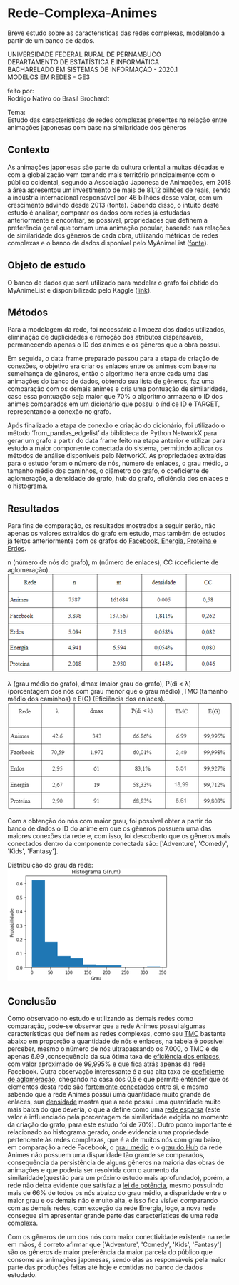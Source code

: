 # Rede-Complexa-Animes
Breve estudo sobre as características das redes complexas, modelando a partir de um banco de dados.

UNIVERSIDADE FEDERAL RURAL DE PERNAMBUCO<br/>
DEPARTAMENTO DE ESTATÍSTICA E INFORMÁTICA<br/>
BACHARELADO EM SISTEMAS DE INFORMAÇÃO - 2020.1<br/>
MODELOS EM REDES - GE3<br/>


feito por: <br/>Rodrigo Nativo do Brasil Brochardt



Tema: <br/>Estudo das características de redes complexas presentes na relação entre animações japonesas com base na similaridade dos gêneros


## Contexto
As animações japonesas são parte da cultura oriental a muitas décadas e com a globalização vem tomando mais território principalmente com o público ocidental, segundo a Associação Japonesa de Animações, em 2018 a área apresentou um investimento de mais de 81,12 bilhões de reais, sendo a indústria internacional responsável por 46 bilhões desse valor, com um crescimento advindo desde 2013 (fonte).
Sabendo disso, o intuito deste estudo é analisar, comparar os dados com redes já estudadas anteriormente e encontrar, se possível, propriedades que definem a preferência geral que tornam uma animação popular, baseado nas relações de similaridade dos gêneros de cada obra, utilizando métricas de redes complexas e o banco de dados disponível pelo MyAnimeList ([fonte](https://www.crunchyroll.com/pt-br/anime-news/2020/11/22/indstria-do-anime-cresceu-mais-15-em-2019-e-dobrou-seu-faturamento-em-dez-anos)).


## Objeto de estudo
O banco de dados que será utilizado para modelar o grafo foi obtido do MyAnimeList e disponibilizado pelo Kaggle ([link](https://www.kaggle.com/marlesson/myanimelist-dataset-animes-profiles-reviews)).

## Métodos
Para a modelagem da rede, foi necessário a limpeza dos dados utilizados, eliminação de duplicidades e remoção dos atributos dispensáveis, permanecendo apenas o ID dos animes e os gêneros que a obra possui.

Em seguida, o data frame preparado passou para a etapa de criação de conexões, o objetivo era criar os enlaces entre os animes com base na semelhança de gêneros, então o algoritmo itera entre cada uma das animações do banco de dados, obtendo sua lista de gêneros, faz uma comparação com os demais animes e cria uma pontuação de similaridade, caso essa pontuação seja maior que 70% o algoritmo armazena o ID dos animes comparados em um dicionário que possui o índice ID e TARGET, representando a conexão no grafo.

Após finalizado a etapa de conexão e criação do dicionário, foi utilizado o método ‘from_pandas_edgelist’  da biblioteca de Python NetworkX para gerar um grafo a partir do data frame feito na etapa anterior e utilizar para estudo a maior componente conectada do sistema, permitindo aplicar os métodos de análise disponíveis pelo NetworkX. As propriedades extraídas para o estudo foram o número de nós, número de enlaces, o grau médio, o tamanho médio dos caminhos, o diâmetro do grafo, o coeficiente de aglomeração, a densidade do grafo, hub do grafo, eficiência dos enlaces e o histograma.

## Resultados
Para fins de comparação, os resultados mostrados a seguir serão, não apenas os valores extraídos do grafo em estudo, mas também de estudos já feitos anteriormente com os grafos do [Facebook, Energia, Proteína e Erdos](https://redesemexame.blogspot.com/2020/09/observando-redes-complexas.html).

n (número de nós do grafo), m (número de enlaces), CC (coeficiente de aglomeração).<br/> 
![tabela1](imagens/tabel1.png)



λ (grau médio do grafo), dmax (maior grau do grafo), P(di < λ) (porcentagem dos nós com grau menor que o grau médio) ,TMC (tamanho médio dos caminhos) e E(G) (Eficiência dos enlaces).<br/>
![tabela2](imagens/tabela2.png)




Com a obtenção do nós com maior grau, foi possível obter a partir do banco de dados o ID do anime em que os gêneros possuem uma das maiores conexões da rede e, com isso, foi descoberto que os gêneros mais conectados dentro da componente conectada são: ['Adventure', 'Comedy', 'Kids', 'Fantasy'].




Distribuição do grau da rede: <br/>
![histograma](imagens/hist.png)




## Conclusão

Como observado no estudo e utilizando as demais redes como comparação, pode-se observar que a rede Animes possui algumas características que definem as redes complexas, como seu [TMC](https://redesemexame.blogspot.com/2020/09/caminhos-na-rede.html) bastante abaixo em proporção a quantidade de nós e enlaces, na tabela é possível perceber, mesmo o número de nós ultrapassando os 7.000, o TMC  é de apenas 6.99 ,consequência da sua ótima taxa de [eficiência dos enlaces](https://redesemexame.blogspot.com/2020/09/eficiencia-dos-enlaces.html), com valor aproximado de 99,995% e que fica atrás apenas da rede Facebook. Outra observação interessante é a sua alta taxa de [coeficiente de aglomeração](https://redesemexame.blogspot.com/2020/09/coeficiente-de-aglomeracao.html), chegando na casa dos 0,5 e que permite entender que os elementos desta rede são [fortemente conectados](https://redesemexame.blogspot.com/2020/09/redes-e-grupos-de-nos.html) entre si, e mesmo sabendo que a rede Animes possui uma quantidade muito grande de enlaces, sua [densidade](https://redesemexame.blogspot.com/2020/09/densidade.html) mostra que a rede possui uma quantidade muito mais baixa do que deveria, o que a define como uma [rede esparsa](https://redesemexame.blogspot.com/2020/09/observando-redes-complexas.html) (este valor é influenciado pela porcentagem de similaridade exigida no momento da criação do grafo, para este estudo foi de 70%). Outro ponto importante é relacionado ao histograma gerado, onde evidencia uma propriedade pertencente às redes complexas, que é a de muitos nós com grau baixo, em comparação a rede Facebook, o [grau médio](https://redesemexame.blogspot.com/2020/09/grau-de-um-no.html) e o [grau do Hub](https://redesemexame.blogspot.com/2020/09/grau-de-um-no.html) da rede Animes não possuem uma disparidade tão grande se comparados, consequência da persistência de alguns gêneros na maioria das obras de animações e que poderia ser resolvida com o aumento da similaridade(questão para um próximo estudo mais aprofundado), porém, a rede não deixa evidente que satisfaz a [lei de potência](https://redesemexame.blogspot.com/2020/09/distribuicao-do-grau-em-redes-reais.html), mesmo possuindo mais de 66% de todos os nós abaixo do grau médio, a disparidade entre o maior grau e os demais não é muito alta, e isso fica visível comparando com as demais redes, com exceção da rede Energia, logo, a nova rede consegue sim apresentar grande parte das características de uma rede complexa.

Com os gêneros de um dos nós com maior conectividade existente na rede em mãos, é correto afirmar que ['Adventure', 'Comedy', 'Kids', 'Fantasy'] são os gêneros de maior preferência da maior parcela do público que consome as animações japonesas, sendo elas as responsáveis pela maior parte das produções feitas até hoje e contidas no banco de dados estudado.


